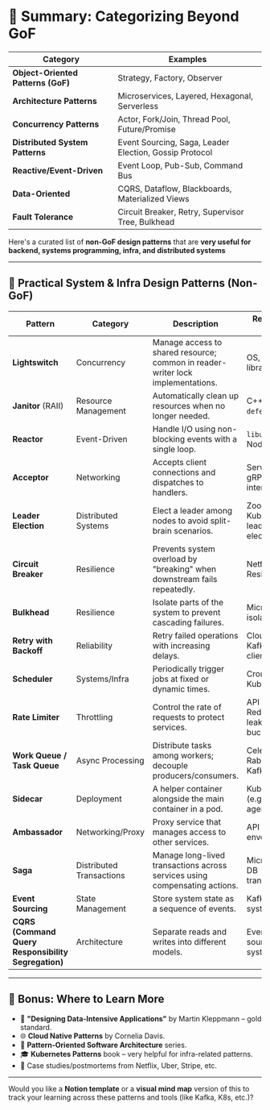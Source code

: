 

# 🎯 Summary: Categorizing Beyond GoF


| Category                           | Examples                                               |
| ---------------------------------- | ------------------------------------------------------ |
| **Object-Oriented Patterns (GoF)** | Strategy, Factory, Observer                            |
| **Architecture Patterns**          | Microservices, Layered, Hexagonal, Serverless          |
| **Concurrency Patterns**           | Actor, Fork/Join, Thread Pool, Future/Promise          |
| **Distributed System Patterns**    | Event Sourcing, Saga, Leader Election, Gossip Protocol |
| **Reactive/Event-Driven**          | Event Loop, Pub-Sub, Command Bus                       |
| **Data-Oriented**                  | CQRS, Dataflow, Blackboards, Materialized Views        |
| **Fault Tolerance**                | Circuit Breaker, Retry, Supervisor Tree, Bulkhead      |



Here's a curated list of **non-GoF design patterns** that are **very useful for backend, systems programming, infra, and distributed systems**


---

## 🔧 **Practical System & Infra Design Patterns (Non-GoF)**

| Pattern                                             | Category                 | Description                                                                     | Real-world Usage                        |
| --------------------------------------------------- | ------------------------ | ------------------------------------------------------------------------------- | --------------------------------------- |
| **Lightswitch**                                     | Concurrency              | Manage access to shared resource; common in reader-writer lock implementations. | OS, thread libraries                    |
| **Janitor** (RAII)                                  | Resource Management      | Automatically clean up resources when no longer needed.                         | C++, Rust, `defer` in Go                |
| **Reactor**                                         | Event-Driven             | Handle I/O using non-blocking events with a single loop.                        | `libuv`, Node.js, nginx                 |
| **Acceptor**                                        | Networking               | Accepts client connections and dispatches to handlers.                          | Servers, RPC, gRPC internals            |
| **Leader Election**                                 | Distributed Systems      | Elect a leader among nodes to avoid split-brain scenarios.                      | ZooKeeper, Kubernetes leader election   |
| **Circuit Breaker**                                 | Resilience               | Prevents system overload by "breaking" when downstream fails repeatedly.        | Netflix Hystrix, Resilience4j           |
| **Bulkhead**                                        | Resilience               | Isolate parts of the system to prevent cascading failures.                      | Microservice isolation                  |
| **Retry with Backoff**                              | Reliability              | Retry failed operations with increasing delays.                                 | Cloud SDKs, Kafka, S3 clients           |
| **Scheduler**                                       | Systems/Infra            | Periodically trigger jobs at fixed or dynamic times.                            | Cron, Airflow, Kubernetes               |
| **Rate Limiter**                                    | Throttling               | Control the rate of requests to protect services.                               | API Gateways, Redis leaky/token bucket  |
| **Work Queue / Task Queue**                         | Async Processing         | Distribute tasks among workers; decouple producers/consumers.                   | Celery, RabbitMQ, Kafka                 |
| **Sidecar**                                         | Deployment               | A helper container alongside the main container in a pod.                       | Kubernetes (e.g., logging agent, envoy) |
| **Ambassador**                                      | Networking/Proxy         | Proxy service that manages access to other services.                            | API gateway, envoy, Istio               |
| **Saga**                                            | Distributed Transactions | Manage long-lived transactions across services using compensating actions.      | Microservices, DB transactions          |
| **Event Sourcing**                                  | State Management         | Store system state as a sequence of events.                                     | Kafka, CQRS systems                     |
| **CQRS (Command Query Responsibility Segregation)** | Architecture             | Separate reads and writes into different models.                                | Event-sourced systems, DDD              |

---

## 🧠 Bonus: Where to Learn More

* 📘 **"Designing Data-Intensive Applications"** by Martin Kleppmann – gold standard.
* 🌐 **Cloud Native Patterns** by Cornelia Davis.
* 📗 **Pattern-Oriented Software Architecture** series.
* 🎓 **Kubernetes Patterns** book – very helpful for infra-related patterns.
* 📄 Case studies/postmortems from Netflix, Uber, Stripe, etc.

---

Would you like a **Notion template** or a **visual mind map** version of this to track your learning across these patterns and tools (like Kafka, K8s, etc.)?
